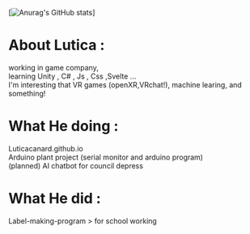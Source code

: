 [![Anurag's GitHub stats](https://github-readme-stats.vercel.app/api?username=LuticaCANARD)]

# About Lutica :   
  working in game company,    
  learning Unity , C# , Js , Css ,Svelte ...    
  I'm interesting that VR games (openXR,VRchat!), machine learing, and something!    
      
# What He doing :
  Luticacanard.github.io     
  Arduino plant project (serial monitor and arduino program)     
  (planned) AI chatbot for council depress      
      
# What He did :    
  Label-making-program > for school working    
  
<!---
LuticaCANARD/LuticaCANARD is a ✨ special ✨ repository because its `README.md` (this file) appears on your GitHub profile.
You can click the Preview link to take a look at your changes.
--->

